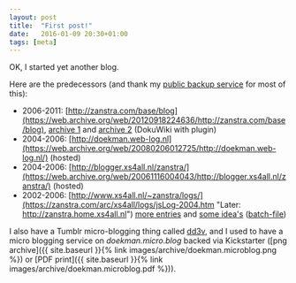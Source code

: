 ```yaml
---
layout: post
title:  "First post!"
date:   2016-01-09 20:30+01:00
tags: [meta]
---
```


OK, I started yet another blog. 

Here are the predecessors (and thank my [public backup service](https://archive.org/donate/ "Internet Archive") for most of this):

*   2006-2011:
    [http://zanstra.com/base/blog](https://web.archive.org/web/20120918224636/http://zanstra.com/base/blog), 
    [archive 1](https://web.archive.org/web/20071101024331/http://zanstra.com/base/tag) and 
    [archive 2](https://web.archive.org/web/20120802022851/http://zanstra.com/base/tag) (DokuWiki with plugin)
*   2004-2006: 
    [http://doekman.web-log.nl](https://web.archive.org/web/20080206012725/http://doekman.web-log.nl/) (hosted)
*   2004-2006: 
    [http://blogger.xs4all.nl/zanstra/](https://web.archive.org/web/20061116004043/http://blogger.xs4all.nl/zanstra/) (hosted)
*   2002-2006: 
    [http://www.xs4all.nl/~zanstra/logs/](https://zanstra.com/arc/xs4all/logs/jsLog-2004.htm "Later: http://zanstra.home.xs4all.nl")
    [more entries](https://zanstra.com/arc/xs4all/logs/jsLog.htm) and 
    [some idea's](https://zanstra.com/arc/xs4all/logs/ideaLog.htm) ([batch-file](https://zanstra.com/arc/xs4all/logs/gen.bat.txt))

I also have a Tumblr micro-blogging thing called [dd3v](https://www.tumblr.com/blog/dd3v "Doekman Dev"), and I used to have a micro blogging service on _doekman.micro.blog_ backed via Kickstarter ([png archive]({{ site.baseurl }}{% link images/archive/doekman.microblog.png %}) or [PDF print]({{ site.baseurl }}{% link images/archive/doekman.microblog.pdf %})).
